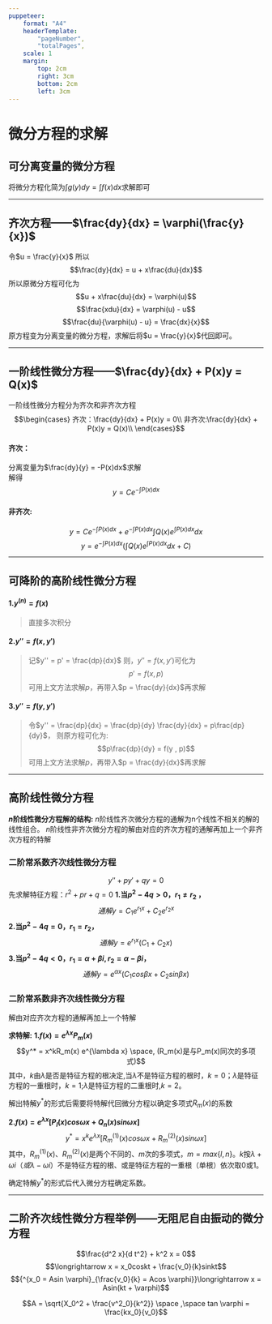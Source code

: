 ```yaml
---
puppeteer:
    format: "A4"
    headerTemplate:
        "pageNumber",
        "totalPages",
    scale: 1
    margin:
        top: 2cm
        right: 3cm
        bottom: 2cm
        left: 3cm
---
```


# 微分方程的求解

## 可分离变量的微分方程
将微分方程化简为$\int g(y)dy = \int f(x)dx$求解即可  

***
## 齐次方程——$\frac{dy}{dx} = \varphi(\frac{y}{x})$
令$u = \frac{y}{x}$
所以$$\frac{dy}{dx} = u + x\frac{du}{dx}$$
所以原微分方程可化为$$u + x\frac{du}{dx} = \varphi(u)$$
$$\frac{xdu}{dx} = \varphi(u) - u$$
$$\frac{du}{\varphi(u) - u} = \frac{dx}{x}$$
原方程变为分离变量的微分方程，求解后将$u = \frac{y}{x}$代回即可。

***
## 一阶线性微分方程——$\frac{dy}{dx} + P(x)y = Q(x)$
一阶线性微分方程分为齐次和非齐次方程
$$\begin{cases}
齐次：\frac{dy}{dx} + P(x)y = 0\\
非齐次:\frac{dy}{dx} + P(x)y = Q(x)\\
\end{cases}$$

#### 齐次：
分离变量为$\frac{dy}{y} = -P(x)dx$求解  
解得
$$y = Ce^{-\int P(x)dx}$$

#### 非齐次:
$$y = Ce^{-\int P(x)dx} + e^{-\int P(x)dx} \int Q(x)e^{\int P(x)dx}dx$$
$$y = e^{-\int P(x)dx}(\int Q(x)e^{\int P(x)dx}dx + C)$$

***
## 可降阶的高阶线性微分方程
#### 1.$y^{(n)} = f(x)$
> 直接多次积分

#### 2.$y'' = f(x , y')$
> 记$y'' = p' = \frac{dp}{dx}$
> 则，$y'' = f(x , y')$可化为
> $$p' = f(x , p)$$
> 可用上文方法求解$p$，再带入$p = \frac{dy}{dx}$再求解

#### 3.$y'' = f(y , y')$
> 令$y'' = \frac{dp}{dx} = \frac{dp}{dy} \frac{dy}{dx} = p\frac{dp}{dy}$，
> 则原方程可化为:
> $$p\frac{dp}{dy} = f(y , p)$$
> 可用上文方法求解$p$，再带入$p = \frac{dy}{dx}$再求解

***

## 高阶线性微分方程
**$n$阶线性微分方程解的结构:**
$n$阶线性齐次微分方程的通解为n个线性不相关的解的线性组合。
$n$阶线性非齐次微分方程的解由对应的齐次方程的通解再加上一个非齐次方程的特解

### 二阶常系数齐次线性微分方程
$$y'' + py' + qy = 0$$
先求解特征方程：$r^2 + pr + q = 0$
**1.当$p^2 - 4q > 0$，$r_1 \neq r_2$ ，**
$$通解y = C_1 e^{r_1 x} + C_2 e^{r_2 x}$$
**2.当$p^2 - 4q = 0$，$r_1 = r_2$，**
$$通解y = e^{r_1 x}(C_1 + C_2 x)$$
**3.当$p^2 - 4q < 0$，$r_1 = \alpha + \beta i ,r_2 = \alpha - \beta i$，**
$$通解y = e^{\alpha x}(C_1 cos \beta x + C_2 sin \beta x)$$

### 二阶常系数非齐次线性微分方程
解由对应齐次方程的通解再加上一个特解

**求特解:**
**1.$f(x) = e^{\lambda x} P_m (x)$**
$$y^* = x^kR_m(x) e^{\lambda x} \space, (R_m(x)是与P_m(x)同次的多项式)$$
其中，$k$由$\lambda$是否是特征方程的根决定,当$\lambda$不是特征方程的根时，$k=0$；$\lambda$是特征方程的一重根时，$k=1$;$\lambda$是特征方程的二重根时,$k=2$。

解出特解$y^*$的形式后需要将特解代回微分方程以确定多项式$R_m(x)$的系数

**2.$f(x) = e^{\lambda x}[P_l (x)cos \omega x + Q_n(x)sin \omega x]$**
$$y^* = x^k e^{\lambda x}[R_m^{(1)}(x) cos \omega x + R_m^{(2)}(x) sin \omega  x]$$
其中，$R_m^{(1)}(x)、R_m^{(2)}(x)$是两个不同的、$m$次的多项式，$m = max\{l,n\}$。$k$按$\lambda + \omega i（或 \lambda - \omega i）$不是特征方程的根、或是特征方程的一重根（单根）依次取0或1。

确定特解$y^*$的形式后代入微分方程确定系数。

***

## 二阶齐次线性微分方程举例——无阻尼自由振动的微分方程
$$\frac{d^2 x}{d t^2} + k^2 x = 0$$
$$\longrightarrow x = x_0coskt + \frac{v_0}{k}sinkt$$
$${^{x_0 = Asin \varphi}_{\frac{v_0}{k} = Acos \varphi}}\longrightarrow x = Asin(kt + \varphi)$$

$$A = \sqrt{X_0^2 + \frac{v^2_0}{k^2}} \space ,\space tan \varphi = \frac{kx_0}{v_0}$$